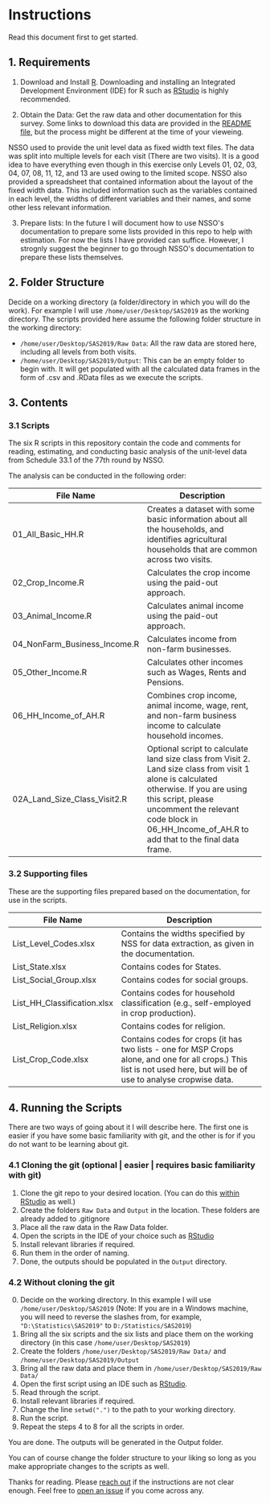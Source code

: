 # Instructions

Read this document first to get started.

## 1. Requirements

1. Download and Install [R](https://cloud.r-project.org/). Downloading and installing an Integrated Development Environment (IDE) for R such as [RStudio](https://posit.co/products/open-source/rstudio/) is highly recommended.

2. Obtain the Data: Get the raw data and other documentation for this survey. Some links to download this data are provided in the [README file](https://github.com/s7u512/NSSO-77-SAS/blob/main/README.md), but the process might be different at the time of your vieweing.

NSSO used to provide the unit level data as fixed width text files. The data was split into multiple levels for each visit (There are two visits). It is a good idea to have everything even though in this exercise only Levels 01, 02, 03, 04, 07, 08, 11, 12, and 13 are used owing to the limited scope. NSSO also provided a spreadsheet that contained information about the layout of the fixed width data. This included information such as the variables contained in each level, the widths of different variables and their names, and some other less relevant information.

3. Prepare lists: In the future I will document how to use NSSO's documentation to prepare some lists provided in this repo to help with estimation. For now the lists I have provided can suffice. However, I strognly suggest the beginner to go through NSSO's documentation to prepare these lists themselves.


## 2. Folder Structure

Decide on a working directory (a folder/directory in which you will do the work). For example I will use `/home/user/Desktop/SAS2019` as the working directory. The scripts provided here assume the following folder structure in the working directory:

- `/home/user/Desktop/SAS2019/Raw Data`: All the raw data are stored here, including all levels from both visits.
- `/home/user/Desktop/SAS2019/Output`: This can be an empty folder to begin with. It will get populated with all the calculated data frames in the form of .csv and .RData files as we execute the scripts.


## 3. Contents

### 3.1 Scripts 

The six R scripts in this repository contain the code and comments for reading, estimating, and conducting basic analysis of the unit-level data from Schedule 33.1 of the 77th round by NSSO. 

The analysis can be conducted in the following order:

| File Name               | Description                                                                                     |
|------------------------|-------------------------------------------------------------------------------------------------|
| 01_All_Basic_HH.R         | Creates a dataset with some basic information about all the households, and identifies agricultural households that are common across two visits. |
| 02_Crop_Income.R           | Calculates the crop income using the paid-out approach.                              |
| 03_Animal_Income.R         | Calculates animal income using the paid-out approach.                                 |
| 04_NonFarm_Business_Income.R | Calculates income from non-farm businesses.                                           |
| 05_Other_Income.R          | Calculates other incomes such as Wages, Rents and Pensions.                           |
| 06_HH_Income_of_AH.R       | Combines crop income, animal income, wage, rent, and non-farm business income to calculate household incomes. |
| 02A_Land_Size_Class_Visit2.R       | Optional script to calculate land size class from Visit 2. Land size class from visit 1 alone is calculated otherwise. If you are using this script, please uncomment the relevant code block in 06_HH_Income_of_AH.R to add that to the final data frame. |


### 3.2 Supporting files

These are the supporting files prepared based on the documentation, for use in the scripts. 

| File Name                    | Description                                                                                                                               |
|------------------------------|-------------------------------------------------------------------------------------------------------------------------------------------|
| List_Level_Codes.xlsx        | Contains the widths specified by NSS for data extraction, as given in the documentation. |
| List_State.xlsx              | Contains codes for States.                                                                                                                |
| List_Social_Group.xlsx       | Contains codes for social groups.                                                                                                          |
| List_HH_Classification.xlsx | Contains codes for household classification (e.g., self-employed in crop production).                                                      |
| List_Religion.xlsx           | Contains codes for religion.                                                                                                               |
| List_Crop_Code.xlsx          | Contains codes for crops (it has two lists - one for MSP Crops alone, and one for all crops.) This list is not used here, but will be of use to analyse cropwise data. |





## 4. Running the Scripts

There are two ways of going about it I will describe here. The first one is easier if you have some basic familiarity with git, and the other is for if you do not want to be learning about git.

### 4.1 Cloning the git (optional | easier | requires basic familiarity with git)

1. Clone the git repo to your desired location. (You can do this [within RStudio](https://happygitwithr.com/index.html) as well.)
2. Create the folders `Raw Data` and `Output` in the location. These folders are already added to .gitignore
3. Place all the raw data in the Raw Data folder. 
4. Open the scripts in the IDE of your choice such as [RStudio](https://github.com/rstudio/rstudio)
5. Install relevant libraries if required.
6. Run them in the order of naming.
7. Done, the outputs should be populated in the `Output` directory. 

### 4.2 Without cloning the git

0. Decide on the working directory. In this example I will use `/home/user/Desktop/SAS2019` (Note: If you are in a Windows machine, you will need to reverse the slashes from, for example, `"D:\Statistics\SAS2019"` to `D:/Statistics/SAS2019`)
1. Bring all the six scripts and the six lists and place them on the working directory (in this case `/home/user/Desktop/SAS2019`)
2. Create the folders `/home/user/Desktop/SAS2019/Raw Data/` and `/home/user/Desktop/SAS2019/Output`
3. Bring all the raw data and place them in `/home/user/Desktop/SAS2019/Raw Data/` 
4. Open the first script using an IDE such as [RStudio](https://posit.co/products/open-source/rstudio/).
5. Read through the script.
6. Install relevant libraries if required.
7. Change the line ``setwd(".")`` to the path to your working directory. 
8. Run the script. 
9. Repeat the steps 4 to 8 for all the scripts in order.

You are done. 
The outputs will be generated in the Output folder.

You can of course change the folder structure to your liking so long as you make appropriate changes to the scripts as well.



Thanks for reading. Please [reach out](https://twitter.com/all_awry) if the instructions are not clear enough. Feel free to [open an issue](https://github.com/s7u512/NSSO-77-SAS/issues/new) if you come across any.
